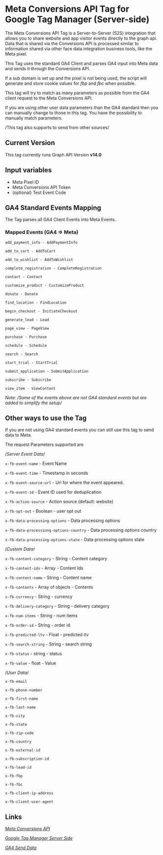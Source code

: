 # Meta Conversions API Tag for Google Tag Manager (Server-side)
The Meta Conversions API Tag is a Server-to-Server (S2S) integration that allows you to share website and app visitor events directly to the graph api. Data that is shared via the Conversions API is processed similar to information shared via other face data integration business tools, like the Meta pixel.

This Tag uses the standard GA4 Client and parses GA4 input into Meta data and sends it through the Conversions API.

If a sub domain is set up and the pixel is not being used, the script will generate  and store cookie values for *fbp* and *fbc* when possible.

This tag will try to match as many parameters as possible from the GA4 client request to the Meta Conversions API.

If you are using other user data parameters  than the GA4 standard then you can manually change to those in this tag.  You have the possibility to manually match parameters.

/This tag also supports to send from other sources/

## Current Version
This tag currently runs Graph API Version **v14.0**

## Input variables
* Meta Pixel ID
* Meta Conversions API Token 
* (optional) Test Event Code

## GA4 Standard Events Mapping
The Tag parses all GA4 Client Events into Meta Events. 

### Mapped Events (GA4 => Meta)

  `add_payment_info - AddPaymentInfo`
  
  `add_to_cart - AddToCart`
  
  `add_to_wishlist - AddToWishlist`
  
  `complete_registration - CompleteRegistration`
  
  `contact - Contact`
  
  `customize_product - CustomizeProduct`
  
  `donate - Donate`
  
  `find_location - FindLocation`
  
  `begin_checkout - InitiateCheckout`
  
  `generate_lead - Lead`
  
  `page_view - PageView`
  
  `purchase - Purchase`
  
  `schedule - Schedule`
  
  `search - Search`
  
  `start_trial - StartTrial`
  
  `submit_application - SubmitApplication`
  
  `subscribe - Subscribe`
  
  `view_item - ViewContent`
  

*Note: /Some of the events above are not GA4 standard events but are added to simplify the setup/*

## Other ways to use the Tag
If you are not using GA4 standard events you can still use this tag to send data to Meta.

The request Parameters supported are

/*Server Event Data*/

`x-fb-event-name` - Event Name

`x-fb-event-time` - Timestamp in seconds

`x-fb-event-source-url` - Url for where the event appeared.

`x-fb-event-id` - Event ID used for deduplication

`x-fb-action-source` - Action source (default: website)

`x-fb-opt-out` - Boolean - user opt out

`x-fb-data-processing-options` - Data processing options

`x-fb-data-processiong-options-country` - Data processing options country

`x-fb-data-processing-options-state` - Data processing options state


/*Custom Data*/ 

`x-fb-content-category` - String -  Content category

`x-fb-content-ids` - Array - Content Ids

`x-fb-content-name` - String - Content name

`x-fb-contents` -  Array of objects - Contents 

`x-fb-currency` - String - currency

`x-fb-delivery-category` - String - delivery category

`x-fb-num-items` - String - num items

`x-fb-order-id` - String - order id

`x-fb-predicted-ltv` - Float - predicted itv

`x-fb-search-string` - String - search string

`x-fb-status` - string - status

`x-fb-value` - float - Value


/*User Data*/

`x-fb-email` 

`x-fb-phone-number`

`x-fb-first-name` 

`x-fb-last-name`

`x-fb-city`

`x-fb-state`

`x-fb-zip-code` 

`x-fb-country`  

`x-fb-external-id`

`x-fb-subscription-id`

`x-fb-lead-id`

`x-fb-fbp`

`x-fb-fbc`    

`x-fb-client-ip-address`

`x-fb-client-user-agent`  


## Links
[_Meta Conversions API_](https://ads.tiktok.com/marketing_api/docs?id=1701890979375106)

[_Google Tag Manager Server Side_](https://developers.google.com/tag-platform/tag-manager/server-side)

[_GA4 Send Data_](https://developers.google.com/tag-platform/tag-manager/server-side/send-data)

